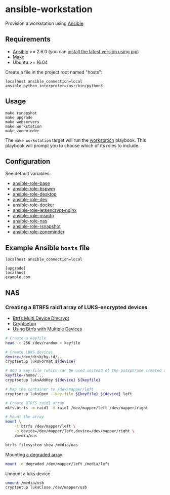 # ansible-workstation

Provision a workstation using [Ansible](https://www.ansible.com/).

## Requirements

* [Ansible](https://www.ansible.com/) >= 2.6.0 (you can [install the latest version using pip](https://docs.ansible.com/ansible/2.5/installation_guide/intro_installation.html#latest-releases-via-pip))
* [Make](https://www.gnu.org/software/make/)
* Ubuntu >= 16.04

Create a file in the project root named "hosts":
```
localhost ansible_connection=local ansible_python_interpreter=/usr/bin/python3
```

## Usage

```
make rsnapshot
make upgrade
make webservers
make workstation
make zoneminder
```

The `make workstation` target will run the [workstation](./workstation.yml) playbook.
This playbook will prompt you to choose which of its roles to include.

## Configuration

See default variables:

- [ansible-role-base](https://github.com/andornaut/ansible-role-base/blob/master/defaults/main.yml)
- [ansible-role-bspwm](https://github.com/andornaut/ansible-role-bspwm/blob/master/defaults/main.yml)
- [ansible-role-desktop](./roles/desktop/defaults/main.yml)
- [ansible-role-dev](./roles/dev/defaults/main.yml)
- [ansible-role-docker](https://github.com/andornaut/ansible-role-docker/blob/master/defaults/main.yml)
- [ansible-role-letsencrypt-nginx](https://github.com/andornaut/ansible-role-letsencrypt-nginx/blob/master/defaults/main.yml)
- [ansible-role-msmtp](./roles/msmtp/defaults/main.yml)
- [ansible-role-nas](./roles/nas/defaults/main.yml)
- [ansible-role-rsnapshot](https://github.com/andornaut/ansible-role-rsnapshot/blob/master/defaults/main.yml)
- [ansible-role-zoneminder](https://github.com/andornaut/ansible-role-zoneminder/blob/master/defaults/main.yml)

## Example Ansible `hosts` file

```
localhost ansible_connection=local

[upgrade]
localhost
example.com
```

## NAS

### Creating a BTRFS raid1 array of LUKS-encrypted devices

- [Btrfs Multi Device Dmcrypt](http://marc.merlins.org/perso/btrfs/post_2014-04-27_Btrfs-Multi-Device-Dmcrypt.html)
- [Cryptsetup](https://gitlab.com/cryptsetup/cryptsetup)
- [Using Btrfs with Multiple Devices](https://btrfs.wiki.kernel.org/index.php/Using_Btrfs_with_Multiple_Devices)

```bash
# Create a keyfile
head -c 256 /dev/random > keyfile

# Create LUKS devices
device=/dev/disk/by-id/...
cryptsetup luksFormat ${device}

# Add a key-file (which can be used instead of the passphrase created above)
keyfile=/home/...
cryptsetup luksAddKey ${device} ${keyfile}

# Map the container to /dev/mapper/left
cryptsetup luksOpen --key-file ${keyfile} ${device} left

# Create BTRFS raid1 array
mkfs.btrfs -m raid1 -d raid1 /dev/mapper/left /dev/mapper/right

# Mount the array
mount \
    -t btrfs /dev/mapper/left \
    -o device=/dev/mapper/left,device=/dev/mapper/right \
    /media/nas

btrfs filesystem show /media/nas
```

Mounting [a degraded array](https://btrfs.wiki.kernel.org/index.php/Using_Btrfs_with_Multiple_Devices#Replacing_failed_devices):

```bash
mount -o degraded /dev/mapper/left /media/left
```

Umount a luks device

```bash
umount /media/usb
cryptsetup luksClose /dev/mapper/usb
```
